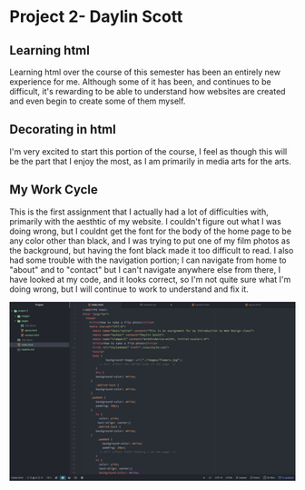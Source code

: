# Project 2- Daylin Scott
## Learning html
Learning html over the course of this semester has been an entirely new experience for me. Although some of it has been, and continues to be difficult, it's rewarding to be able to understand how websites are created and even begin to create some of them myself.

## Decorating in html
I'm very excited to start this portion of the course, I feel as though this will be the part that I enjoy the most, as I am primarily in media arts for the arts.

## My Work Cycle
This is the first assignment that I actually had a lot of difficulties with, primarily with the aesthtic of my website. I couldn't figure out what I was doing wrong, but I couldnt get the font for the body of the home page to be any color other than black, and I was trying to put one of my film photos as the background, but having the font black made it too difficult to read. I also had some trouble with the navigation portion; I can navigate from home to "about" and to "contact" but I can't navigate anywhere else from there, I have looked at my code, and it looks correct, so I'm not quite sure what I'm doing wrong, but I will continue to work to understand and fix it.

 <img src="./images/screenshotproj2.jpg">
